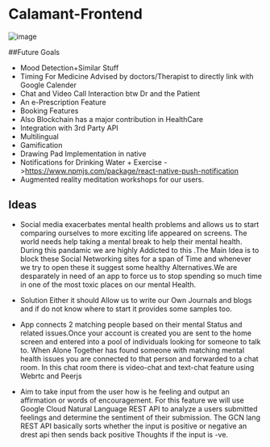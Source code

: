 # Calamant-Frontend
![image](https://drive.google.com/uc?export=view&id=14hfhT2kY6ON-lDT0btsH48_shXlJMoiP)

##Future Goals
* Mood Detection+Similar Stuff
* Timing  For Medicine Advised by doctors/Therapist to directly link with Google Calender
* Chat and Video Call Interaction btw Dr and the Patient
* An e-Prescription Feature
* Booking Features
* Also Blockchain has a major contribution in HealthCare
* Integration with 3rd Party API
* Multilingual
* Gamification
* Drawing Pad Implementation in native
* Notifications for Drinking Water + Exercise ->https://www.npmjs.com/package/react-native-push-notification
* Augmented reality meditation workshops for our users.


## Ideas
* Social media exacerbates mental health problems and allows us to start comparing ourselves to more exciting life appeared on screens. The world needs help taking a mental break to help their mental health. During this pandamic we are highly Addicted to this .The Main Idea is to block these Social Networking sites for a span of Time and whenever we try to open these it suggest some healthy Alternatives.We are desparately in need of an app to force us to stop spending so much time in one of the most toxic places on our mental Health.
- Solution Either it should Allow us to write our Own Journals and blogs and if do not know where to start it provides some samples too.


* App connects 2 matching people based on their mental Status and related issues.Once your account is created you are sent to the home screen and entered into a pool of individuals looking for someone to talk to. When Alone Together has found someone with matching mental health issues you are connected to that person and forwarded to a chat room. In this chat room there is video-chat and text-chat feature using Webrtc and Peerjs

* Aim to take input from the user how is he feeling and output an affirmation or words of encouragement. For this feature we will use Google Cloud Natural Language REST API to analyze a users submitted feelings and determine the sentiment of their submission. The GCN lang REST API basically sorts whether the input is positive or negative an drest api then sends back positive Thoughts if the input is -ve.



 

